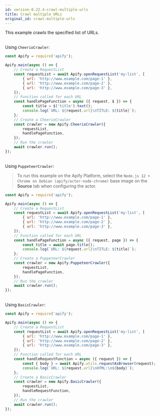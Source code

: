 ```yaml
---
id: version-0.22.4-crawl-multiple-urls
title: Crawl multiple URLs
original_id: crawl-multiple-urls
---
```


This example crawls the specified list of URLs.

<!--DOCUSAURUS_CODE_TABS-->

<!-- CheerioCrawler -->

\
Using `CheerioCrawler`:

```javascript
const Apify = require('apify');

Apify.main(async () => {
    // Create a RequestList
    const requestList = await Apify.openRequestList('my-list', [
        { url: 'http://www.example.com/page-1' },
        { url: 'http://www.example.com/page-2' },
        { url: 'http://www.example.com/page-3' },
    ]);
    // Function called for each URL
    const handlePageFunction = async ({ request, $ }) => {
        const title = $('title').text();
        console.log(`URL: ${request.url}\nTITLE: ${title}`);
    };
    // Create a CheerioCrawler
    const crawler = new Apify.CheerioCrawler({
        requestList,
        handlePageFunction,
    });
    // Run the crawler
    await crawler.run();
});
```

<!-- PuppeteerCrawler -->

\
Using `PuppeteerCrawler`:

> To run this example on the Apify Platform, select the `Node.js 12 + Chrome on Debian (apify/actor-node-chrome)` base image on the **Source** tab
> when configuring the actor.

```javascript
const Apify = require('apify');

Apify.main(async () => {
    // Create a RequestList
    const requestList = await Apify.openRequestList('my-list', [
        { url: 'http://www.example.com/page-1' },
        { url: 'http://www.example.com/page-2' },
        { url: 'http://www.example.com/page-3' },
    ]);
    // Function called for each URL
    const handlePageFunction = async ({ request, page }) => {
        const title = await page.title();
        console.log(`URL: ${request.url}\nTITLE: ${title}`);
    };
    // Create a PuppeteerCrawler
    const crawler = new Apify.PuppeteerCrawler({
        requestList,
        handlePageFunction,
    });
    // Run the crawler
    await crawler.run();
});
```

<!-- BasicCrawler -->

\
Using `BasicCrawler`:

```javascript
const Apify = require('apify');

Apify.main(async () => {
    // Create a RequestList
    const requestList = await Apify.openRequestList('my-list', [
        { url: 'http://www.example.com/page-1' },
        { url: 'http://www.example.com/page-2' },
        { url: 'http://www.example.com/page-3' },
    ]);
    // Function called for each URL
    const handleRequestFunction = async ({ request }) => {
        const { body } = await Apify.utils.requestAsBrowser(request);
        console.log(`URL: ${request.url}\nHTML:\n${body}`);
    };
    // Create a BasicCrawler
    const crawler = new Apify.BasicCrawler({
        requestList,
        handleRequestFunction,
    });
    // Run the crawler
    await crawler.run();
});
```

<!--END_DOCUSAURUS_CODE_TABS-->

